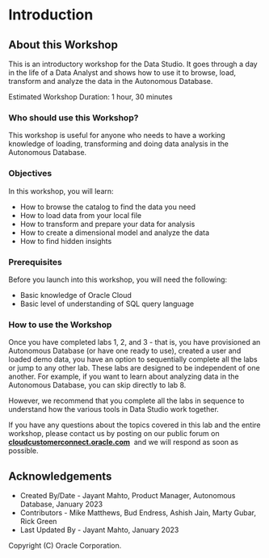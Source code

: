 # Introduction

## About this Workshop

This is an introductory workshop for the Data Studio. It goes through a day in the life of a Data Analyst and shows how to use it to browse, load, transform and analyze the data in the Autonomous Database.

Estimated Workshop Duration: 1 hour, 30 minutes

### Who should use this Workshop?

This workshop is useful for anyone who needs to have a working knowledge of loading, transforming and doing data analysis in the Autonomous Database. 

### Objectives

In this workshop, you will learn:
-	How to browse the catalog to find the data you need
-	How to load data from your local file
-	How to transform and prepare your data for analysis
-	How to create a dimensional model and analyze the data
-	How to find hidden insights

### Prerequisites

Before you launch into this workshop, you will need the following:

- Basic knowledge of Oracle Cloud
- Basic level of understanding of SQL query language

### How to use the Workshop

Once you have completed labs 1, 2, and 3 - that is, you have provisioned an Autonomous Database (or have one ready to use), created a user and loaded demo data, you have an option to sequentially complete all the labs or jump to any other lab. These labs are designed to be independent of one another. For example, if you want to learn about analyzing data in the Autonomous Database, you can skip directly to lab 8.

However, we recommend that you complete all the labs in sequence to understand how the various tools in Data Studio work together.

If you have any questions about the topics covered in this lab and the entire workshop, please contact us by posting on our public forum on  **[cloudcustomerconnect.oracle.com](https://cloudcustomerconnect.oracle.com/resources/32a53f8587/)**  and we will respond as soon as possible.

## Acknowledgements

- Created By/Date - Jayant Mahto, Product Manager, Autonomous Database, January 2023
- Contributors - Mike Matthews, Bud Endress, Ashish Jain, Marty Gubar, Rick Green
- Last Updated By - Jayant Mahto, January 2023


Copyright (C)  Oracle Corporation.


